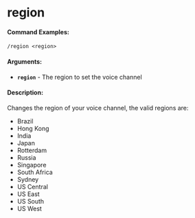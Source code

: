 # region

#### Command Examples:

```fix
/region <region>
```

#### Arguments:

- **`region`** - The region to set the voice channel

#### Description:

Changes the region of your voice channel, the valid regions are:

- Brazil
- Hong Kong
- India
- Japan
- Rotterdam
- Russia
- Singapore
- South Africa
- Sydney
- US Central
- US East
- US South
- US West
